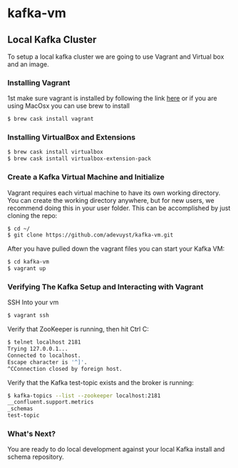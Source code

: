 # kafka-vm

## Local Kafka Cluster
To setup a local kafka cluster we are going to use Vagrant and Virtual box and an image.
### Installing Vagrant
1st make sure vagrant is installed by following the link [here](https://www.vagrantup.com/downloads.html) or if you are using MacOsx you can use brew to install
```bash
$ brew cask install vagrant
```
### Installing VirtualBox and Extensions
```bash
$ brew cask install virtualbox
$ brew cask isntall virtualbox-extension-pack
```
### Create a Kafka Virtual Machine and Initialize
Vagrant requires each virtual machine to have its own working directory. You can create the working directory anywhere, but for new users, we recommend doing this in your user folder.  This can be accomplished by just cloning the repo:
```bash
$ cd ~/
$ git clone https://github.com/adevuyst/kafka-vm.git
```
After you have pulled down the vagrant files you can start your Kafka VM:
```bash 
$ cd kafka-vm
$ vagrant up
```
### Verifying The Kafka Setup and Interacting with Vagrant
SSH Into your vm
```bash
$ vagrant ssh 
```
Verify that ZooKeeper is running, then hit Ctrl C:
```bash
$ telnet localhost 2181 
Trying 127.0.0.1...
Connected to localhost.
Escape character is '^]'.
^CConnection closed by foreign host.
```
Verify that the Kafka test-topic exists and the broker is running: 
```bash
$ kafka-topics --list --zookeeper localhost:2181
__confluent.support.metrics
_schemas
test-topic 
```
### What's Next?
You are ready to do local development against your local Kafka install and schema repository.